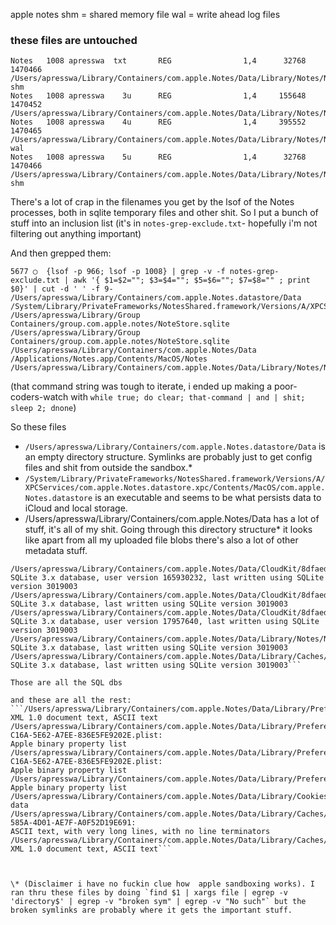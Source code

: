 apple notes
shm = shared memory file
wal = write ahead log files

### these files are untouched 

```
Notes   1008 apresswa  txt       REG                1,4      32768  1470466 /Users/apresswa/Library/Containers/com.apple.Notes/Data/Library/Notes/NotesV7.storedata-shm
Notes   1008 apresswa    3u      REG                1,4     155648  1470452 /Users/apresswa/Library/Containers/com.apple.Notes/Data/Library/Notes/NotesV7.storedata
Notes   1008 apresswa    4u      REG                1,4     395552  1470465 /Users/apresswa/Library/Containers/com.apple.Notes/Data/Library/Notes/NotesV7.storedata-wal
Notes   1008 apresswa    5u      REG                1,4      32768  1470466 /Users/apresswa/Library/Containers/com.apple.Notes/Data/Library/Notes/NotesV7.storedata-shm
```

There's a lot of crap in the filenames you get by the lsof of the Notes processes, both in sqlite temporary files and other shit. So I put a bunch of stuff into an inclusion list (it's in `notes-grep-exclude.txt`- hopefully i'm not filtering out anything important)

And then grepped them:
```
5677 ◯  {lsof -p 966; lsof -p 1008} | grep -v -f notes-grep-exclude.txt | awk '{ $1=$2=""; $3=$4=""; $5=$6=""; $7=$8="" ; print $0}' | cut -d ' ' -f 9-
/Users/apresswa/Library/Containers/com.apple.Notes.datastore/Data
/System/Library/PrivateFrameworks/NotesShared.framework/Versions/A/XPCServices/com.apple.Notes.datastore.xpc/Contents/MacOS/com.apple.Notes.datastore
/Users/apresswa/Library/Group Containers/group.com.apple.notes/NoteStore.sqlite
/Users/apresswa/Library/Group Containers/group.com.apple.notes/NoteStore.sqlite
/Users/apresswa/Library/Containers/com.apple.Notes/Data
/Applications/Notes.app/Contents/MacOS/Notes
/Users/apresswa/Library/Containers/com.apple.Notes/Data/Library/Notes/NotesV7.storedata
```

(that command string was tough to iterate, i ended up making a poor-coders-watch with `while true; do clear; that-command | and | shit; sleep 2; dnone`)

So these files 
* `/Users/apresswa/Library/Containers/com.apple.Notes.datastore/Data` is an empty directory structure. Symlinks are probably just to get config files and shit from outside the sandbox.\*
* `/System/Library/PrivateFrameworks/NotesShared.framework/Versions/A/XPCServices/com.apple.Notes.datastore.xpc/Contents/MacOS/com.apple.Notes.datastore` is an executable and seems to be what persists data to iCloud and local storage.
* /Users/apresswa/Library/Containers/com.apple.Notes/Data has a lot of stuff, it's all of my shit. Going through this directory structure\* it looks like apart from all my uploaded file blobs there's also a lot of other metadata stuff.
```/Users/apresswa/Library/Containers/com.apple.Notes/Data/CloudKit/8dfaed7cb02f131324842fa27d653c460d733303/Records/pcs.db:                                                                                        SQLite 3.x database, user version 8, last written using SQLite version 3019003
/Users/apresswa/Library/Containers/com.apple.Notes/Data/CloudKit/8dfaed7cb02f131324842fa27d653c460d733303/Records/Records.db:                                                                                    SQLite 3.x database, user version 165930232, last written using SQLite version 3019003
/Users/apresswa/Library/Containers/com.apple.Notes/Data/CloudKit/8dfaed7cb02f131324842fa27d653c460d733303/MMCS/.cs/ChunkStoreDatabase:                                                                           SQLite 3.x database, last written using SQLite version 3019003
/Users/apresswa/Library/Containers/com.apple.Notes/Data/CloudKit/8dfaed7cb02f131324842fa27d653c460d733303/AssetsDb/Assets.db:                                                                                    SQLite 3.x database, user version 17957640, last written using SQLite version 3019003
/Users/apresswa/Library/Containers/com.apple.Notes/Data/Library/Notes/NotesV7.storedata:                                                                                                                         SQLite 3.x database, last written using SQLite version 3019003
/Users/apresswa/Library/Containers/com.apple.Notes/Data/Library/Caches/com.apple.Notes/Cache.db:                                                                                                                 SQLite 3.x database, last written using SQLite version 3019003```

Those are all the SQL dbs

and these are all the rest:
```/Users/apresswa/Library/Containers/com.apple.Notes/Data/Library/Preferences/com.xerox.xeroxfeatures.pde.plist:                                                                                                   XML 1.0 document text, ASCII text
/Users/apresswa/Library/Containers/com.apple.Notes/Data/Library/Preferences/ByHost/com.apple.Notes.A17F494D-C16A-5E62-A7EE-836E5FE9202E.plist:                                                                   Apple binary property list
/Users/apresswa/Library/Containers/com.apple.Notes/Data/Library/Preferences/ByHost/com.apple.Notes.SharingExtension.A17F494D-C16A-5E62-A7EE-836E5FE9202E.plist:                                                  Apple binary property list
/Users/apresswa/Library/Containers/com.apple.Notes/Data/Library/Preferences/com.apple.Notes.plist:                                                                                                               Apple binary property list
/Users/apresswa/Library/Containers/com.apple.Notes/Data/Library/Cookies/Cookies.binarycookies:                                                                                                                   data
/Users/apresswa/Library/Containers/com.apple.Notes/Data/Library/Caches/com.apple.Notes/fsCachedData/1AFC6CE5-585A-4D01-AE7F-A0F52D19E691:                                                                        ASCII text, with very long lines, with no line terminators
/Users/apresswa/Library/Containers/com.apple.Notes/Data/Library/Caches/RemoteConfiguration.plist:                                                                                                                XML 1.0 document text, ASCII text```



\* (Disclaimer i have no fuckin clue how  apple sandboxing works). I ran thru these files by doing `find $1 | xargs file | egrep -v 'directory$' | egrep -v "broken sym" | egrep -v "No such"` but the broken symlinks are probably where it gets the important stuff.
